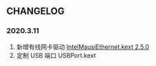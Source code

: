 ## CHANGELOG

### 2020.3.11

1. 新增有线网卡驱动 [IntelMausiEthernet.kext 2.5.0](https://github.com/acidanthera/IntelMausi)
2. 定制 USB 端口 USBPort.kext

